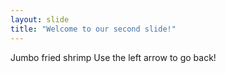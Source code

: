 ```yaml
---
layout: slide
title: "Welcome to our second slide!"
---
```

Jumbo fried shrimp
Use the left arrow to go back!
